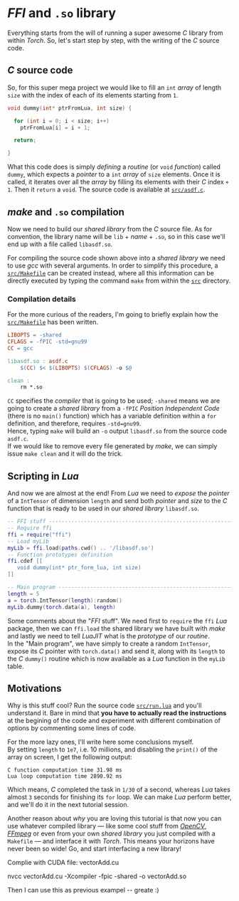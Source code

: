# *FFI* and `.so` library

Everything starts from the will of running a super awesome *C* library from within *Torch*.
So, let's start step by step, with the writing of the *C* source code.

## *C* source code

So, for this super mega project we would like to fill an `int` *array* of length `size` with the index of each of its elements starting from `1`.

```c
void dummy(int* ptrFromLua, int size) {

  for (int i = 0; i < size; i++)
    ptrFromLua[i] = i + 1;

  return;

}
```

What this code does is simply *defining* a *routine* (or `void` *function*) called `dummy`, which expects a *pointer* to a `int` *array* of `size` elements. Once it is called, it iterates over all the *array* by filling its elements with their *C* index `+ 1`. Then it `return` a `void`.
The source code is available at [`src/asdf.c`](src/asdf.c).

## *make* and `.so` compilation

Now we need to build our *shared library* from the *C* source file. As for convention, the library name will be `lib` + *name* + `.so`, so in this case we'll end up with a file called `libasdf.so`.

For compiling the source code shown above into a *shared library* we need to use *gcc* with several arguments.
In order to simplify this procedure, a [`src/Makefile`](src/Makefile) can be created instead, where all this information can be directly executed by typing the command `make` from within the [`src`](src) directory.

### Compilation details

For the more curious of the readers, I'm going to briefly explain how the [`src/Makefile`](src/Makefile) has been written.

```makefile
LIBOPTS = -shared
CFLAGS = -fPIC -std=gnu99
CC = gcc

libasdf.so : asdf.c
	$(CC) $< $(LIBOPTS) $(CFLAGS) -o $@

clean :
	rm *.so
```

`CC` specifies the *compiler* that is going to be used; `-shared` means we are going to create a *shared library* from a `-fPIC` *Position Independent Code* (there is no `main()` function) which has a variable definition within a `for` definition, and therefore, requires `-std=gnu99`.  
Hence, typing `make` will build an `-o` output `libasdf.so` from the source code `asdf.c`.  
If we would like to remove every file generated by *make*, we can simply issue `make clean` and it will do the trick.

## Scripting in *Lua*

And now we are almost at the end! From *Lua* we need to *expose* the *pointer* of a `IntTensor` of dimension `length` and send both *pointer* and *size* to the *C* function that is ready to be used in our *shared library* `libasdf.so`.

```lua
-- FFI stuff -------------------------------------------------------------------
-- Require ffi
ffi = require("ffi")
-- Load myLib
myLib = ffi.load(paths.cwd() .. '/libasdf.so')
-- Function prototypes definition
ffi.cdef [[
   void dummy(int* ptr_form_lua, int size)
]]

-- Main program ----------------------------------------------------------------
length = 5
a = torch.IntTensor(length):random()
myLib.dummy(torch.data(a), length)
```

Some comments about the "*FFI* stuff". We need first to `require` the `ffi` *Lua* package, then we can `ffi.load` the shared library we have built with *make* and lastly we need to tell *LuaJIT* what is the *prototype* of our *routine*.  
In the "Main program", we have simply to create a random `IntTensor`, expose its *C* pointer with `torch.data()` and send it, along with its `length` to the *C* `dummy()` routine which is now available as a *Lua* function in the `myLib` table.

## Motivations

Why is this stuff cool? Run the source code [`src/run.lua`](src/run.lua) and you'll understand it. Bare in mind that **you have to actually read the instructions** at the begining of the code and experiment with different combination of options by commenting some lines of code.

For the more lazy ones, I'll write here some conclusions myself.  
By setting `length` to `1e7`, i.e. 10 millions, and disabling the `print()` of the array on screen, I get the following output:

```
C function computation time 31.98 ms
Lua loop computation time 2890.92 ms
```

Which means, *C* completed the task in `1/30` of a second, whereas *Lua* takes almost `3` seconds for finishing its `for` loop. We can make *Lua* perform better, and we'll do it in the next tutorial session.

Another reason about *why* you are loving this tutorial is that now you can use whatever compiled library — like some cool stuff from [*OpenCV*](http://opencv.org/), [*FFmpeg*](https://www.ffmpeg.org/) or even from your own *shared library* you just compiled with a `Makefile` — and interface it with *Torch*. This means your horizons have never been so wide! Go, and start interfacing a new library!

Complie with CUDA file: vectorAdd.cu

nvcc vectorAdd.cu -Xcompiler -fpic -shared -o vectorAdd.so

Then I can use this as previous exampel -- greate :)
